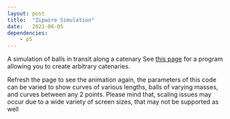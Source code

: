 ```yaml
---
layout: post
title:  "Zipwire Simulation"
date:   2021-06-05
dependencies:
    - p5
---
```


A simulation of balls in transit along a catenary
See [this page](https://arnavs1ngh.github.io/visuals/projects/CatenaryPlot/p5project.html) for a program allowing you to create arbitrary catenaries.


Refresh the page to see the animation again, the parameters of this code can be varied to show curves of various lengths, balls of varying masses, and curves between any 2 points.
Please mind that, scaling issues may occur due to a wide variety of screen sizes, that may not be supported as well

<br><br>

<div id="sketch-holder">
    <script type="text/javascript" src="ball.js"></script>
    <script type="text/javascript" src="draggable.js"></script>
    <script type="text/javascript" src="catenary.js"></script>
    <script type="text/javascript" src="sketch.js"></script>
</div>


